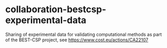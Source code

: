 # collaboration-bestcsp-experimental-data
Sharing of experimental data for validating computational methods as part of the BEST-CSP project, see https://www.cost.eu/actions/CA22107
